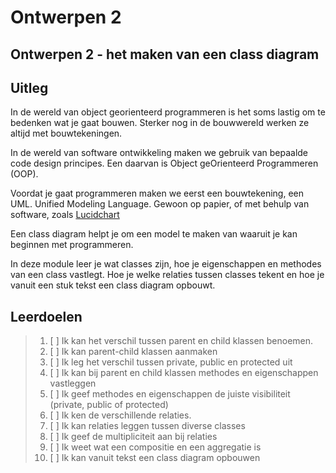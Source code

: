 # Ontwerpen 2

## Ontwerpen 2 - het maken van een class diagram

## Uitleg

In de wereld van object georienteerd programmeren is het soms lastig om te bedenken wat je gaat bouwen. Sterker nog in de bouwwereld werken ze altijd met bouwtekeningen.

In de wereld van software ontwikkeling maken we gebruik van bepaalde code design principes. Een daarvan is Object geOrienteerd Programmeren (OOP).

Voordat je gaat programmeren maken we eerst een bouwtekening, een UML. Unified Modeling Language. Gewoon op papier, of met behulp van software, zoals [Lucidchart](https://lucidchart.com)

Een class diagram helpt je om een model te maken van waaruit je kan beginnen met programmeren.

In deze module leer je wat classes zijn, hoe je eigenschappen en methodes van een class vastlegt. Hoe je welke relaties tussen classes tekent en hoe je vanuit een stuk tekst een class diagram opbouwt.

## Leerdoelen

> 1. [ ] Ik kan het verschil tussen parent en child klassen benoemen.
> 2. [ ] Ik kan parent-child klassen aanmaken
> 3. [ ] Ik leg het verschil tussen private, public en protected uit
> 4. [ ] Ik kan bij parent en child klassen methodes en eigenschappen vastleggen
> 5. [ ] Ik geef methodes en eigenschappen de juiste visibiliteit (private, public of protected)
> 6. [ ] Ik ken de verschillende relaties.
> 7. [ ] Ik kan relaties leggen tussen diverse classes
> 8. [ ] Ik geef de multipliciteit aan bij relaties
> 9. [ ] Ik weet wat een compositie en een aggregatie is
>10. [ ] Ik kan vanuit tekst een class diagram opbouwen
